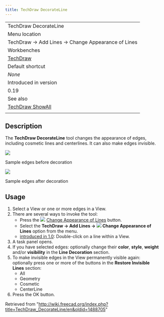```yaml
---
title: TechDraw DecorateLine
---
```


|                                                          |
| -------------------------------------------------------- |
| TechDraw DecorateLine                                    |
| Menu location                                            |
| TechDraw → Add Lines → Change Appearance of Lines        |
| Workbenches                                              |
| [TechDraw](/TechDraw_Workbench "TechDraw Workbench")     |
| Default shortcut                                         |
| _None_                                                   |
| Introduced in version                                    |
| 0.19                                                     |
| See also                                                 |
| [TechDraw ShowAll](/TechDraw_ShowAll "TechDraw ShowAll") |
|                                                          |

## Description

The **TechDraw DecorateLine** tool changes the appearance of edges, including cosmetic lines and centerlines. It can also make edges invisible.

![](/images/TechDrawLineDecorSampleBefore.png)

Sample edges before decoration

![](/images/TechDrawLineDecorSampleAfter.png)

Sample edges after decoration

## Usage

1. Select a View or one or more edges in a View.
2. There are several ways to invoke the tool:
   - Press the ![](/images/TechDraw_DecorateLine.svg) [Change Appearance of Lines](/TechDraw_DecorateLine "TechDraw DecorateLine") button.
   - Select the **TechDraw → Add Lines → ![](/images/TechDraw_DecorateLine.svg) Change Appearance of Lines** option from the menu.
   - [introduced in 1.0](/Release_notes_1.0 "Release notes 1.0"): Double-click on a line within a View.
3. A task panel opens.
4. If you have selected edges: optionally change their **color**, **style**, **weight** and/or **visibility** in the **Line Decoration** section.
5. To make invisible edges in the View permanently visible again: optionally press one or more of the buttons in the **Restore Invisible Lines** section:
   - All
   - Geometry
   - Cosmetic
   - CenterLine
6. Press the OK button.

Retrieved from "<http://wiki.freecad.org/index.php?title=TechDraw_DecorateLine/en&oldid=1488705>"
